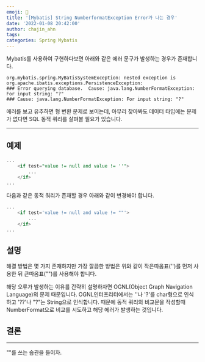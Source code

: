 ```yaml
---
emoji: 👻
title: '[Mybatis] String NumberformatException Error가 나는 경우'
date: '2022-01-08 20:42:00'
author: chajin_ahn
tags: 
categories: Spring Mybatis
---
```


Mybatis를 사용하여 구현하다보면 아래와 같은 에러 문구가 발생하는 경우가 존재합니다.

```console
org.mybatis.spring.MyBatisSystemException: nested exception is org.apache.ibatis.exceptions.PersistenceException: 
### Error querying database.  Cause: java.lang.NumberFormatException: For input string: "?"
### Cause: java.lang.NumberFormatException: For input string: "?"
```

에러를 보고 유추하면 형 변환 문제로 보이는데, 아무리 찾아봐도 데이터 타입에는 문제가 없다면 SQL 동적 쿼리를 살펴볼 필요가 있습니다.

---

## 예제

```SQL
...
    <if test="value != null and value != ''">
        ...
    </if>
...
````

다음과 같은 동적 쿼리가 존재할 경우 아래와 같이 변경해야 합니다.

```SQL
...
    <if test='value != null and value != ""'>
        ...
    </if>
...    
```

## 설명

해결 방법은 몇 가지 존재하지만 가장 깔끔한 방법은 위와 같이 작은따옴표('')를 먼저 사용한 뒤 큰따옴표("")를 사용해야 합니다.

해당 오류가 발생하는 이유를 간략히 설명하자면 OGNL(Object Graph Navigation Language)의 문제 때문입니다.
OGNL인터프리터에서는 ''나 '?'를 char형으로 인식하고 '??'나 "?"는 String으로 인식합니다. 때문에 동적 쿼리의 비교문을 작성할때 NumberFormat으로 비교를 시도하고 해당 에러가 발생하는 것입니다.

## 결론
---
""를 쓰는 습관을 들이자.